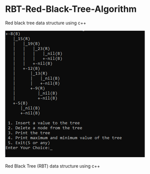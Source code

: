 # RBT-Red-Black-Tree-Algorithm
Red black tree data structure using c++
<br/>
<br/>
![RBT_output](images/RBT_output.PNG)
<br/>
<br/>
Red Black Tree (RBT) data structure using c++
